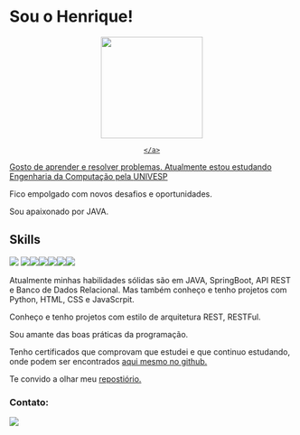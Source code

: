 # Sou o Henrique!

<div align="center">
  <a href="https://github.com/hickcp">
  <img height="180em" src="https://github-readme-stats.vercel.app/api?username=hickcp&show_icons=true&theme=dark&include_all_commits=true&count_private=true"/>
  
    </a>
</div>
   
  
Gosto de aprender e resolver problemas.
Atualmente estou estudando Engenharia da Computação pela [UNIVESP](https://univesp.br/)
    
Fico empolgado com novos desafios e oportunidades.
    
Sou apaixonado por JAVA.
  
## Skills
<img src="https://img.icons8.com/color/50/000000/java-coffee-cup-logo--v2.png"/> <img src="https://img.icons8.com/color/48/000000/postgreesql.png"/><img src="https://img.icons8.com/color/48/000000/spring-logo.png"/><img src="https://img.icons8.com/color/48/000000/python.png"/><img src="https://img.icons8.com/color/48/000000/html-5.png"/><img src="https://img.icons8.com/color/48/000000/css3.png"/><img src="https://img.icons8.com/color/48/000000/javascript--v1.png"/>
    
Atualmente minhas habilidades sólidas são em JAVA, SpringBoot, API REST e Banco de Dados Relacional.
Mas também conheço e tenho projetos com Python, HTML, CSS e JavaScrpit.
    
Conheço e tenho projetos com estilo de arquitetura REST, RESTFul.
    
Sou amante das boas práticas da programação.
    
Tenho certificados que comprovam que estudei e que continuo estudando, onde podem ser encontrados [aqui mesmo no github.](https://github.com/hickcp/certificados)
    
Te convido a olhar meu [repostiório.](https://github.com/hickcp?tab=repositories)

### Contato:

<div align="left">
    <a href="https://www.linkedin.com/in/henrique-correa-proen%C3%A7a-70b778169/">
     <img src="https://img.icons8.com/fluency/48/000000/linkedin.png"/>
    </a>
  </div>

<!---
hickcp/hickcp is a ✨ special ✨ repository because its `README.md` (this file) appears on your GitHub profile.
You can click the Preview link to take a look at your changes.
--->
